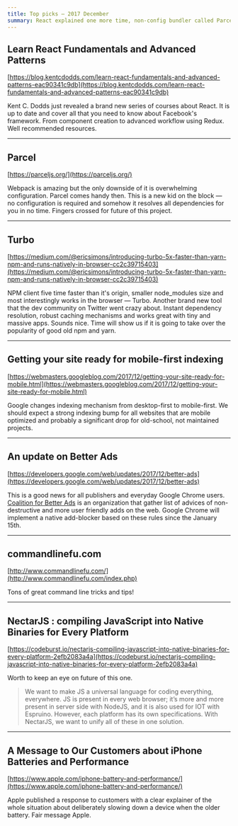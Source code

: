 ```yaml
---
title: Top picks — 2017 December
summary: React explained one more time, non-config bundler called Parcel, Turbo as a new npm alternative, mobile first indexing enable by default, better adds, JavaScript compiled to binaries and more on the last top picks of a 2017.
---
```


## Learn React Fundamentals and Advanced Patterns
[https://blog.kentcdodds.com/learn-react-fundamentals-and-advanced-patterns-eac90341c9db](https://blog.kentcdodds.com/learn-react-fundamentals-and-advanced-patterns-eac90341c9db)

Kent C. Dodds just revealed a brand new series of courses about React. It is up to date and cover all that you need to know about Facebook's framework. From component creation to advanced workflow using Redux. Well recommended resources.

- - -

## Parcel

[https://parceljs.org/](https://parceljs.org/)

Webpack is amazing but the only downside of it is overwhelming configuration. Parcel comes handy then. This is a new kid on the block — no configuration is required and somehow it resolves all dependencies for you in no time. Fingers crossed for future of this project.

- - -

## Turbo
[https://medium.com/@ericsimons/introducing-turbo-5x-faster-than-yarn-npm-and-runs-natively-in-browser-cc2c39715403](https://medium.com/@ericsimons/introducing-turbo-5x-faster-than-yarn-npm-and-runs-natively-in-browser-cc2c39715403)

NPM client five time faster than it's origin, smaller node_modules size and most interestingly works in the browser — Turbo. Another brand new tool that the dev community on Twitter went crazy about. Instant dependency resolution, robust caching mechanisms and works great with tiny and massive apps. Sounds nice. Time will show us if it is going to take over the popularity of good old npm and yarn.

- - -

## Getting your site ready for mobile-first indexing
[https://webmasters.googleblog.com/2017/12/getting-your-site-ready-for-mobile.html](https://webmasters.googleblog.com/2017/12/getting-your-site-ready-for-mobile.html)

Google changes indexing mechanism from desktop-first to mobile-first. We should expect a strong indexing bump for all websites that are mobile optimized and probably a significant drop for old-school, not maintained projects.

- - -

## An update on Better Ads

[https://developers.google.com/web/updates/2017/12/better-ads](https://developers.google.com/web/updates/2017/12/better-ads)

This is a good news for all publishers and everyday Google Chrome users. [Coalition for Better Ads](https://www.betterads.org/) is an organization that gather list of advices of non-destructive and more user friendly adds on the web. Google Chrome will implement a native add-blocker based on these rules since the January 15th.

- - -

## commandlinefu.com

[http://www.commandlinefu.com/](http://www.commandlinefu.com/index.php)

Tons of great command line tricks and tips!

- - -

## NectarJS : compiling JavaScript into Native Binaries for Every Platform
[https://codeburst.io/nectarjs-compiling-javascript-into-native-binaries-for-every-platform-2efb2083a4a](https://codeburst.io/nectarjs-compiling-javascript-into-native-binaries-for-every-platform-2efb2083a4a)

Worth to keep an eye on future of this one.

> We want to make JS a universal language for coding everything, everywhere. JS is present in every web browser; it’s more and more present in server side with NodeJS, and it is also used for IOT with Espruino. However, each platform has its own specifications. With NectarJS, we want to unify all of these in one solution.

- - -

## A Message to Our Customers about iPhone Batteries and Performance

[https://www.apple.com/iphone-battery-and-performance/](https://www.apple.com/iphone-battery-and-performance/)

Apple published a response to customers with a clear explainer of the whole situation about deliberately slowing down a device when the older battery. Fair message Apple.
